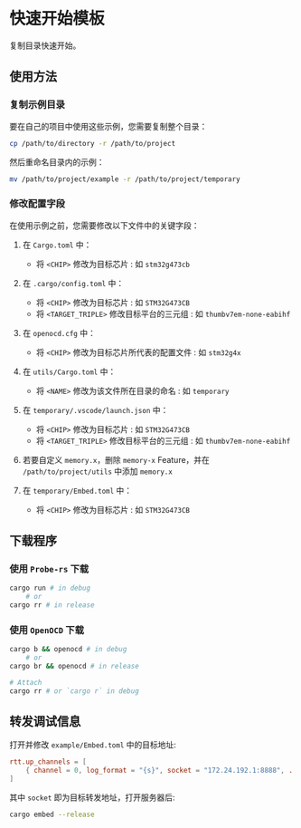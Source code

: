 # 快速开始模板

复制目录快速开始。

## 使用方法

### 复制示例目录

要在自己的项目中使用这些示例，您需要复制整个目录：

```bash
cp /path/to/directory -r /path/to/project
```

然后重命名目录内的示例：

```bash
mv /path/to/project/example -r /path/to/project/temporary
```

### 修改配置字段

在使用示例之前，您需要修改以下文件中的关键字段：

1. 在 `Cargo.toml` 中：
    - 将 `<CHIP>` 修改为目标芯片 : 如 `stm32g473cb`

2. 在 `.cargo/config.toml` 中：
    - 将 `<CHIP>` 修改为目标芯片 : 如 `STM32G473CB`
    - 将 `<TARGET_TRIPLE>` 修改目标平台的三元组 : 如 `thumbv7em-none-eabihf`

3. 在 `openocd.cfg` 中：
    - 将 `<CHIP>` 修改为目标芯片所代表的配置文件 : 如 `stm32g4x`

4. 在 `utils/Cargo.toml` 中：
    - 将 `<NAME>` 修改为该文件所在目录的命名 : 如 `temporary`

5. 在 `temporary/.vscode/launch.json` 中：
    - 将 `<CHIP>` 修改为目标芯片 : 如 `STM32G473CB`
    - 将 `<TARGET_TRIPLE>` 修改目标平台的三元组 : 如 `thumbv7em-none-eabihf`

6. 若要自定义 `memory.x`，删除 `memory-x` Feature，并在 `/path/to/project/utils` 中添加 `memory.x`

7. 在 `temporary/Embed.toml` 中：
    - 将 `<CHIP>` 修改为目标芯片 : 如 `STM32G473CB`

## 下载程序

### 使用 `Probe-rs` 下载

```bash
cargo run # in debug
    # or
cargo rr # in release
```

### 使用 `OpenOCD` 下载

```bash
cargo b && openocd # in debug
    # or
cargo br && openocd # in release

# Attach
cargo rr # or `cargo r` in debug
```

## 转发调试信息

打开并修改 `example/Embed.toml` 中的目标地址:

```toml
rtt.up_channels = [
    { channel = 0, log_format = "{s}", socket = "172.24.192.1:8888", ...},
]
```

其中 `socket` 即为目标转发地址，打开服务器后:

```bash
cargo embed --release
```
